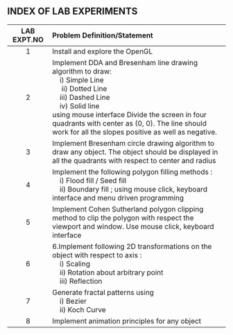 ## INDEX OF LAB EXPERIMENTS

| **LAB EXPT.NO** | **Problem Definition/Statement**                                                                                                                                                                                                                                                                                                                                                                    |
| :-------------: | :-------------------------------------------------------------------------------------------------------------------------------------------------------------------------------------------------------------------------------------------------------------------------------------------------------------------------------------------------------------------------------------------------- |
|        1        | Install and explore the OpenGL                                                                                                                                                                                                                                                                                                                                                                      |
|        2        | Implement DDA and Bresenham line drawing algorithm to draw: <br>&nbsp;&nbsp;&nbsp;&nbsp;i) Simple Line<br>&nbsp;&nbsp;&nbsp;&nbsp; ii) Dotted Line<br>&nbsp;&nbsp;&nbsp;&nbsp;iii) Dashed Line <br>&nbsp;&nbsp;&nbsp;&nbsp;iv) Solid line<br>using mouse interface Divide the screen in four quadrants with center as (0, 0). The line should work for all the slopes positive as well as negative. |
|        3        | Implement Bresenham circle drawing algorithm to draw any object. The object should be displayed in all the quadrants with respect to center and radius                                                                                                                                                                                                                                              |
|        4        | Implement the following polygon filling methods : <br>&nbsp;&nbsp;&nbsp;&nbsp;i) Flood fill / Seed fill <br>&nbsp;&nbsp;&nbsp;&nbsp;ii) Boundary fill ; using mouse click, keyboard interface and menu driven programming                                                                                                                                                                           |
|        5        | Implement Cohen Sutherland polygon clipping method to clip the polygon with respect the viewport and window. Use mouse click, keyboard interface                                                                                                                                                                                                                                                    |
|        6        | 6.Implement following 2D transformations on the object with respect to axis :<br>&nbsp;&nbsp;&nbsp;&nbsp;i) Scaling <br>&nbsp;&nbsp;&nbsp;&nbsp;ii) Rotation about arbitrary point <br>&nbsp;&nbsp;&nbsp;&nbsp;iii) Reflection                                                                                                                                                                      |
|        7        | Generate fractal patterns using <br>&nbsp;&nbsp;&nbsp;&nbsp;i) Bezier <br>&nbsp;&nbsp;&nbsp;&nbsp;ii) Koch Curve                                                                                                                                                                                                                                                                                    |
|        8        | Implement animation principles for any object                                                                                                                                                                                                                                                                                                                                                       |
